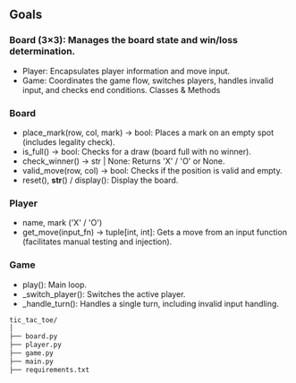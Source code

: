 ## Goals
### Board (3×3): Manages the board state and win/loss determination.
- Player: Encapsulates player information and move input.
- Game: Coordinates the game flow, switches players, handles invalid input, and checks end conditions.
Classes & Methods

### Board
- place_mark(row, col, mark) -> bool: Places a mark on an empty spot (includes legality check).
- is_full() -> bool: Checks for a draw (board full with no winner).
- check_winner() -> str | None: Returns 'X' / 'O' or None.
- valid_move(row, col) -> bool: Checks if the position is valid and empty.
- reset(), __str__() / display(): Display the board.

### Player
- name, mark ('X' / 'O')
- get_move(input_fn) -> tuple[int, int]: Gets a move from an input function (facilitates manual testing and injection).

### Game
- play(): Main loop.
- _switch_player(): Switches the active player.
- _handle_turn(): Handles a single turn, including invalid input handling.

``` bash
tic_tac_toe/
│
├── board.py
├── player.py
├── game.py
├── main.py
├── requirements.txt

```


